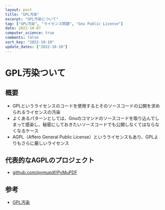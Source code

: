 ```yaml
---
layout: post
title: "GPL汚染"
excerpt: "GPL汚染について"
tag: ["GPL汚染", "ライセンス問題", "Gnu Public License"]
date: 2022-10-07
computer_science: true
comments: false
sort_key: "2022-10-10"
update_dates: ["2022-10-10"]
---
```


# GPL汚染ついて

## 概要
 - GPLというライセンスのコードを使用するとそのソースコードの公開を求められるライセンスの汚染
 - よくあるパターンとしては、Gnuのコマンドのソースコードを取り込んでしまって感染し、秘密にしておきたいソースコードでも公開しなくてはならなくなるケース
 - AGPL（Affero General Public License）というライセンスもあり、GPLよりもさらに厳しいライセンス

## 代表的なAGPLのプロジェクト
 - [github.com/pymupdf/PyMuPDF](https://github.com/pymupdf/PyMuPDF)

## 参考
 - [GPL汚染](https://www.wdic.org/w/TECH/GPL%E6%B1%9A%E6%9F%93)
